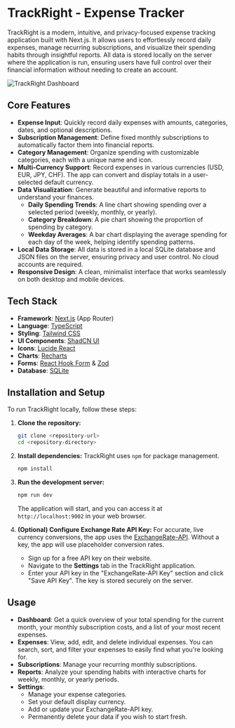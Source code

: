 # TrackRight - Expense Tracker

TrackRight is a modern, intuitive, and privacy-focused expense tracking application built with Next.js. It allows users to effortlessly record daily expenses, manage recurring subscriptions, and visualize their spending habits through insightful reports. All data is stored locally on the server where the application is run, ensuring users have full control over their financial information without needing to create an account.

![TrackRight Dashboard](https://placehold.co/800x450.png)

## Core Features

-   **Expense Input**: Quickly record daily expenses with amounts, categories, dates, and optional descriptions.
-   **Subscription Management**: Define fixed monthly subscriptions to automatically factor them into financial reports.
-   **Category Management**: Organize spending with customizable categories, each with a unique name and icon.
-   **Multi-Currency Support**: Record expenses in various currencies (USD, EUR, JPY, CHF). The app can convert and display totals in a user-selected default currency.
-   **Data Visualization**: Generate beautiful and informative reports to understand your finances.
    -   **Daily Spending Trends**: A line chart showing spending over a selected period (weekly, monthly, or yearly).
    -   **Category Breakdown**: A pie chart showing the proportion of spending by category.
    -   **Weekday Averages**: A bar chart displaying the average spending for each day of the week, helping identify spending patterns.
-   **Local Data Storage**: All data is stored in a local SQLite database and JSON files on the server, ensuring privacy and user control. No cloud accounts are required.
-   **Responsive Design**: A clean, minimalist interface that works seamlessly on both desktop and mobile devices.

## Tech Stack

-   **Framework**: [Next.js](https://nextjs.org/) (App Router)
-   **Language**: [TypeScript](https://www.typescriptlang.org/)
-   **Styling**: [Tailwind CSS](https://tailwindcss.com/)
-   **UI Components**: [ShadCN UI](https://ui.shadcn.com/)
-   **Icons**: [Lucide React](https://lucide.dev/guide/packages/lucide-react)
-   **Charts**: [Recharts](https://recharts.org/)
-   **Forms**: [React Hook Form](https://react-hook-form.com/) & [Zod](https://zod.dev/)
-   **Database**: [SQLite](https://www.sqlite.org/index.html)

## Installation and Setup

To run TrackRight locally, follow these steps:

1.  **Clone the repository:**
    ```bash
    git clone <repository-url>
    cd <repository-directory>
    ```

2.  **Install dependencies:**
    TrackRight uses `npm` for package management.
    ```bash
    npm install
    ```

3.  **Run the development server:**
    ```bash
    npm run dev
    ```
    The application will start, and you can access it at `http://localhost:9002` in your web browser.

4.  **(Optional) Configure Exchange Rate API Key:**
    For accurate, live currency conversions, the app uses the [ExchangeRate-API](https://www.exchangerate-api.com/). Without a key, the app will use placeholder conversion rates.

    -   Sign up for a free API key on their website.
    -   Navigate to the **Settings** tab in the TrackRight application.
    -   Enter your API key in the "ExchangeRate-API Key" section and click "Save API Key". The key is stored securely on the server.

## Usage

-   **Dashboard**: Get a quick overview of your total spending for the current month, your monthly subscription costs, and a list of your most recent expenses.
-   **Expenses**: View, add, edit, and delete individual expenses. You can search, sort, and filter your expenses to easily find what you're looking for.
-   **Subscriptions**: Manage your recurring monthly subscriptions.
-   **Reports**: Analyze your spending habits with interactive charts for weekly, monthly, or yearly periods.
-   **Settings**:
    -   Manage your expense categories.
    -   Set your default display currency.
    -   Add or update your ExchangeRate-API key.
    -   Permanently delete your data if you wish to start fresh.
